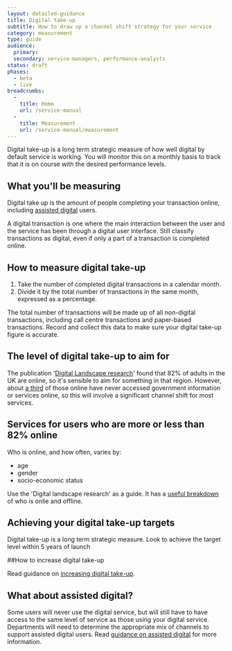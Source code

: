 ```yaml
---
layout: detailed-guidance
title: Digital take-up
subtitle: How to draw up a channel shift strategy for your service
category: measurement
type: guide
audience:
  primary: 
  secondary: service-managers, performance-analysts
status: draft
phases:
  - beta
  - live
breadcrumbs:
  -
    title: Home
    url: /service-manual
  -
    title: Measurement
    url: /service-manual/measurement
---
```


Digital take-up is a long term strategic measure of how well digital by default service is working. You will monitor this on a monthly basis to track that it is on course with the desired performance levels.

## What you'll be measuring

Digital take up is the amount of people completing your transaction online, including [assisted digital](/service-manual/assisted-digital/index.html) users.

A digital transaction is one where the main interaction between the user and the service has been through a digital user interface. Still classify transactions as digital, even if only a part of a transaction is completed online.

## How to measure digital take-up

1.    Take the number of completed digital transactions in a calendar month.
2.    Divide it by the total number of transactions in the same month, expressed as a percentage.

The total number of transactions will be made up of all non-digital transactions, including call centre transactions and paper-based transactions. Record and collect this data to make sure your digital take-up figure is accurate.

## The level of digital take-up to aim for

The publication '[Digital Landscape research](http://publications.cabinetoffice.gov.uk/digital/research/)' found that 82% of adults in the UK are online, so it's sensible to aim for something in that region. However, about [a third](http://publications.cabinetoffice.gov.uk/digital/research/#fig-2) of those online have never accessed government information or services online, so this will involve a significant channel shift for most services.

## Services for users who are more or less than 82% online

Who is online, and how often, varies by: 

* age
* gender
* socio-economic status

Use the 'Digital landscape research' as a guide. It has a [useful breakdown](http://publications.cabinetoffice.gov.uk/digital/research/#who-is-online-and-who-is-offline) of who is onlie and offline.

## Achieving your digital take-up targets

Digital take-up is a long term strategic measure. Look to achieve the target level within 5 years of launch

##How to increase digital take-up

Read guidance on [increasing digital take-up](/service-manual/communications/increasing-digital-takeup.html).

## What about assisted digital?

Some users will never use the digital service, but will still have to have access to the same level of service as those using your digital service. Departments will need to determine the appropriate mix of channels to support assisted digital users. Read [guidance on assisted digital](/service-manual/assisted-digital) for more information.
